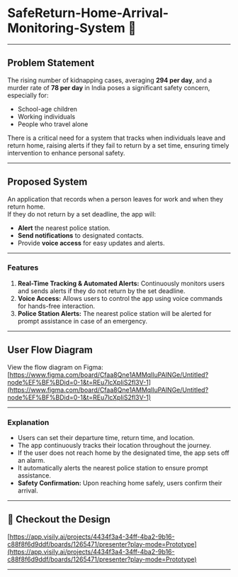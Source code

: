# SafeReturn-Home-Arrival-Monitoring-System 🏡
 
---

## **Problem Statement**
The rising number of kidnapping cases, averaging **294 per day**, and a murder rate of **78 per day** in India poses a significant safety concern, especially for:
- School-age children
- Working individuals
- People who travel alone

There is a critical need for a system that tracks when individuals leave and return home, raising alerts if they fail to return by a set time, ensuring timely intervention to enhance personal safety.

---

## **Proposed System**
An application that records when a person leaves for work and when they return home.  
If they do not return by a set deadline, the app will:
- **Alert** the nearest police station.
- **Send notifications** to designated contacts.
- Provide **voice access** for easy updates and alerts.

---

### **Features**
1. **Real-Time Tracking & Automated Alerts:** Continuously monitors users and sends alerts if they do not return by the set deadline.
2. **Voice Access:** Allows users to control the app using voice commands for hands-free interaction.
3. **Police Station Alerts:** The nearest police station will be alerted for prompt assistance in case of an emergency.

---

##  **User Flow Diagram**
View the flow diagram on Figma:  
[https://www.figma.com/board/Cfaa8Qne1AMMqlIuPAINGe/Untitled?node%EF%BF%BDid=0-1&t=REu7lcXpIiS2fl3V-1](https://www.figma.com/board/Cfaa8Qne1AMMqlIuPAINGe/Untitled?node%EF%BF%BDid=0-1&t=REu7lcXpIiS2fl3V-1)

---

###  **Explanation**
- Users can set their departure time, return time, and location.
- The app continuously tracks their location throughout the journey.
- If the user does not reach home by the designated time, the app sets off an alarm.
- It automatically alerts the nearest police station to ensure prompt assistance.
- **Safety Confirmation:** Upon reaching home safely, users confirm their arrival.

---

## 🔗 **Checkout the Design**
[https://app.visily.ai/projects/4434f3a4-34ff-4ba2-9b16-c88f8f6d9ddf/boards/1265471/presenter?play-mode=Prototype](https://app.visily.ai/projects/4434f3a4-34ff-4ba2-9b16-c88f8f6d9ddf/boards/1265471/presenter?play-mode=Prototype)

---
